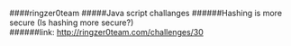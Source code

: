 ####ringzer0team
#####Java script challanges
######Hashing is more secure (Is hashing more secure?)  
######link: http://ringzer0team.com/challenges/30